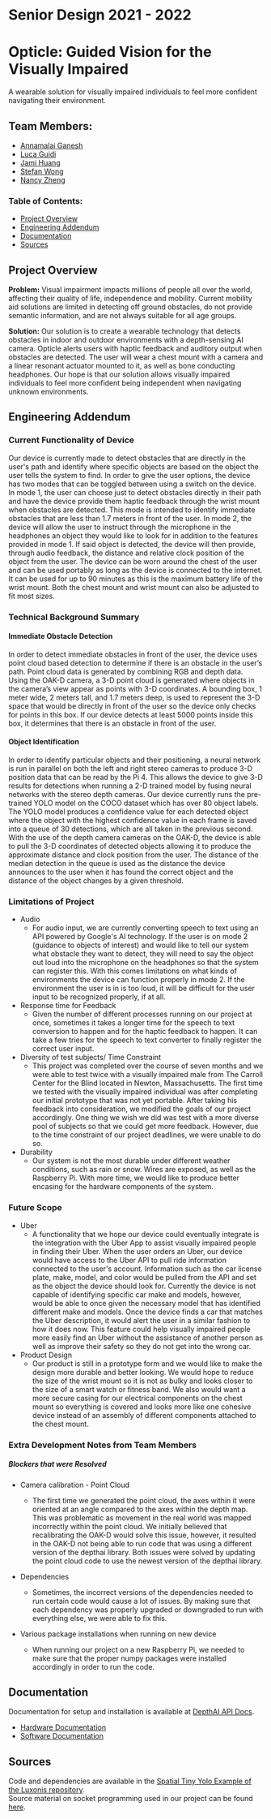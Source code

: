 # Senior Design 2021 - 2022
# Opticle: Guided Vision for the Visually Impaired
A wearable solution for visually impaired individuals to feel more confident navigating their environment. 

## Team Members:
* [Annamalai Ganesh](https://github.com/amg1998)
* [Luca Guidi](https://github.com/luca-guidi)
* [Jami Huang](https://github.com/jamih)
* [Stefan Wong](https://github.com/swong964)
* [Nancy Zheng](https://github.com/nancyzhe)

### Table of Contents:
* [Project Overview](#projectoverview)
* [Engineering Addendum](#eng_add)
* [Documentation](#documentation)
* [Sources](#sources)

<a name="projectoverview"></a> 
## Project Overview

**Problem:** Visual impairment impacts millions of people all over the world, affecting their quality of life, independence and mobility. Current mobility aid solutions are limited in detecting off ground obstacles, do not provide semantic information, and are not always suitable for all age groups.

**Solution:** Our solution is to create a wearable technology that detects obstacles in indoor and outdoor environments with a depth-sensing AI camera. Opticle alerts users with haptic feedback and auditory output when obstacles are detected. The user will wear a chest mount with a camera and a linear resonant actuator mounted to it, as well as bone conducting headphones. Our hope is that our solution allows visually impaired individuals to feel more confident being independent when navigating unknown environments.

<a name="eng_add"></a> 
## Engineering Addendum

### Current Functionality of Device
Our device is currently made to detect obstacles that are directly in the user's path and identify where specific objects are based on the object the user tells the system to find. In order to give the user options, the device has two modes that can be toggled between using a switch on the device. In mode 1, the user can choose just to detect obstacles directly in their path and have the device provide them haptic feedback through the wrist mount when obstacles are detected. This mode is intended to identify immediate obstacles that are less than 1.7 meters in front of the user. In mode 2, the device will allow the user to instruct through the microphone in the headphones an object they would like to look for in addition to the features provided in mode 1. If said object is detected, the device will then provide, through audio feedback, the distance and relative clock position of the object from the user.
The device can be worn around the chest of the user and can be used portably as long as the device is connected to the internet. It can be used for up to 90 minutes as this is the maximum battery life of the wrist mount. Both the chest mount and wrist mount can also be adjusted to fit most sizes.

### Technical Background Summary

#### Immediate Obstacle Detection
In order to detect immediate obstacles in front of the user, the device uses point cloud based detection to determine if there is an obstacle in the user’s path. Point cloud data is generated by combining RGB and depth data. Using the OAK-D camera, a 3-D point cloud is generated where objects in the camera’s view appear as points with 3-D coordinates. A bounding box, 1 meter wide, 2 meters tall, and 1.7 meters deep, is used to represent the 3-D space that would be directly in front of the user so the device only checks for points in this box. If our device detects at least 5000 points inside this box, it determines that there is an obstacle in front of the user.

#### Object Identification
In order to identify particular objects and their positioning, a neural network is run in parallel on both the left and right stereo cameras to produce 3-D position data that can be read by the Pi 4. This allows the device to give 3-D results for detections when running a 2-D trained model by fusing neural networks with the stereo depth cameras. Our device currently runs the pre-trained YOLO model on the COCO dataset which has over 80 object labels. The YOLO model produces a confidence value for each detected object where the object with the highest confidence value in each frame is saved into a queue of 30 detections, which are all taken in the previous second. With the use of the depth camera cameras on the OAK-D, the device is able to pull the 3-D coordinates of detected objects allowing it to produce the approximate distance and clock position from the user. The distance of the median detection in the queue is used as the distance the device announces to the user when it has found the correct object and the distance of the object changes by a given threshold.

### Limitations of Project
* Audio
	* For audio input, we are currently converting speech to text using an API powered by Google's AI technology. If the user is on mode 2 (guidance to objects of interest) and would like to tell our system what obstacle they want to detect, they will need to say the object out loud into the microphone on the headphones so that the system can register this. With this comes limitations on what kinds of environments the device can function properly in mode 2. If the environment the user is in is too loud, it will be difficult for the user input to be recognized properly, if at all.
* Response time for Feedback
	* Given the number of different processes running on our project at once, sometimes it takes a longer time for the speech to text conversion to happen and for the haptic feedback to happen. It can take a few tries for the speech to text converter to finally register the correct user input.
* Diversity of test subjects/ Time Constraint
	* This project was completed over the course of seven months and we were able to test twice with a visually impaired male from The Carroll Center for the Blind located in Newton, Massachusetts. The first time we tested with the visually impaired individual was after completing our initial prototype that was not yet portable. After taking his feedback into consideration, we modified the goals of our project accordingly. One thing we wish we did was test with a more diverse pool of subjects so that we could get more feedback. However, due to the time constraint of our project deadlines, we were unable to do so.
* Durability
	* Our system is not the most durable under different weather conditions, such as rain or snow. Wires are exposed, as well as the Raspberry Pi. With more time, we would like to produce better encasing for the hardware components of the system.

### Future Scope
* Uber
    * A functionality that we hope our device could eventually integrate is the integration with the Uber App to assist visually impaired people in finding their Uber. When the user orders an Uber, our device would have access to the Uber API to pull ride information connected to the user's account. Information such as the car license plate, make, model, and color would be pulled from the API and set as the object the device should look for. Currently the device is not capable of identifying specific car make and models, however, would be able to once given the necessary model that has identified different make and models. Once the device finds a car that matches the Uber description, it would alert the user in a similar fashion to how it does now. This feature could help visually impaired  people more easily find an Uber without the assistance of another person as well as improve their safety so they do not get into the wrong car.
* Product Design
    * Our product is still in a prototype form and we would like to make the design more durable and better looking. We would hope to reduce the size of the wrist mount so it is not as bulky and looks closer to the size of a smart watch or fitness band. We also would want a more secure casing for our electrical components on the chest mount so everything is covered and looks more like one cohesive device instead of an assembly of different components attached to the chest mount.


### Extra Development Notes from Team Members
##### Blockers that were Resolved
* Camera calibration - Point Cloud
	* The first time we generated the point cloud, the axes within it were oriented at an angle compared to the axes within the depth map. This was problematic as movement in the real world was mapped incorrectly within the point cloud. We initially believed that recalibrating the OAK-D would solve this issue, however, it resulted in the OAK-D not being able to run code that was using a different version of the depthai library. Both issues were solved by updating the point cloud code to use the newest version of the depthai library.

* Dependencies
	* Sometimes, the incorrect versions of the dependencies needed to run certain code would cause a lot of issues. By making sure that each dependency was properly upgraded or downgraded to run with everything else, we were able to fix this.
* Various package installations when running on new device
	* When running our project on a new Raspberry Pi, we needed to make sure that the proper numpy packages were installed accordingly in order to run the code.

<a name="documentation"></a> 
## Documentation
Documentation for setup and installation is available at [DepthAI API Docs](https://docs.luxonis.com/projects/api/en/latest/install/).

* [Hardware Documentation](https://github.com/amg1998/BUSeniorDesign-Opticle-21-22/blob/main/hardware_readme.md)
* [Software Documentation](https://github.com/amg1998/BUSeniorDesign-Opticle-21-22/blob/main/software_readme.md)

<a name="sources"></a> 
## Sources
Code and dependencies are available in the [Spatial Tiny Yolo Example of the Luxonis repository](https://github.com/luxonis/depthai-python/tree/main/examples/SpatialDetection).<br/>
Source material on socket programming used in our project can be found [here](https://docs.python.org/3/howto/sockets.html).
